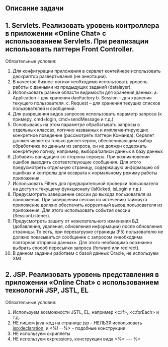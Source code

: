## Описание задачи
## 1. Servlets. Реализовать уровень контроллера в приложении «Online Chat» с использованием Servlets. При реализации использовать паттерн Front Controller.
Обязательные условия:
1. Для конфигурации приложения в сервлет контейнере использовать дескриптор развертывания (не аннотации).
2. В качестве бизнес-логики необходимо использовать уровень работы с данными из предыдущих заданий (datalayer).
3. Использовать разные области видимости для хранения данных:
    a. Application – для хранения daoFactory
    b. Session – для хранения текущего пользователя.
    c. Request – для хранения текущих списков пользователей и сообщений.
4. Для разрешения видов запросов использовать параметр запроса (к примеру, cmd=login, cmd=sendMessage и т.д.)
5. Основываясь на этом параметре обрабатывать запросы в отдельных классах, логично названных и имплементирующих конкретное поведение (рассмотреть паттерн Команда). Сервлет должен является только диспетчером, обеспечивающим выбор обработчика по данным из запроса, он не должен содержать конкретную логику, например, выбора/записи данных в базу данных 
6. Добавить валидацию со стороны сервера. При возникновении ошибок выводить соответствующие сообщения. Для этого предусмотреть отдельную страницу, содержащую информацию об ошибках и контролы для возврата к нормальному режиму работы приложения.
7. Использовать Filters для предварительной проверки пользователя на доступ к текущему функционалу (isKicked, isLogin и т.д.)
8. Предусмотреть завершение сессии до выхода пользователя из приложения. При завершении сессии по истечению таймаута приложение должно обеспечить корректный выход пользователя из приложения. Для этого использовать события сессии (SessionListener).
9. Предусмотреть защиту от нежелательного изменения БД (добавления, удаления, обновления информации) после обновления страницы. То есть, при перезагрузке страницы (F5) пользователю не должно показываться сообщение с запросом «необходима повторная отправка данных». Для этого необходимо осознанно выбрать способ пересылки запроса (forward или redirect). 
10. В данном задании работаем с базой данных Oracle, не используем XML

## 2. JSP. Реализовать уровень представления в приложении «Online Chat» с использованием технологий JSP, JSTL, EL
Обязательные условия:
1. Используем возможности JSTL, EL, например <c:if>, <c:forEach> и т.д.
2. НЕ пишем java-код на странице jsp – НЕЛЬЗЯ использовать <jsp:declaration>, и  <%! --%> - подобные конструкции
3. НЕ используем скриплеты
4. НЕ используем expressions, конструкции вида <%= --- %>
